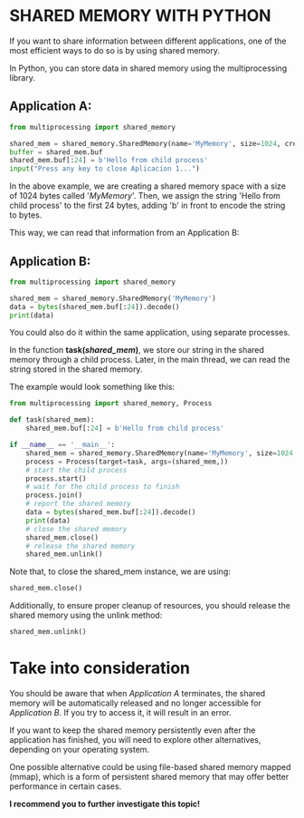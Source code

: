 # SHARED MEMORY WITH PYTHON

If you want to share information between different applications, one of the most efficient ways to do so is by using shared memory.

In Python, you can store data in shared memory using the multiprocessing library.

## Application A:

```python
from multiprocessing import shared_memory

shared_mem = shared_memory.SharedMemory(name='MyMemory', size=1024, create=True)
buffer = shared_mem.buf
shared_mem.buf[:24] = b'Hello from child process'
input("Press any key to close Aplicacion 1...")
```

In the above example, we are creating a shared memory space with a size of 1024 bytes called '*MyMemory*'.
Then, we assign the string 'Hello from child process' to the first 24 bytes, adding 'b' in front to encode the string to bytes.

This way, we can read that information from an Application B:

## Application B:

```python
from multiprocessing import shared_memory

shared_mem = shared_memory.SharedMemory('MyMemory')
data = bytes(shared_mem.buf[:24]).decode()
print(data)
```

You could also do it within the same application, using separate processes.

In the function **task(*shared_mem*)**, we store our string in the shared memory through a child process.
Later, in the main thread, we can read the string stored in the shared memory.

The example would look something like this:

```python
from multiprocessing import shared_memory, Process

def task(shared_mem):
    shared_mem.buf[:24] = b'Hello from child process'

if __name__ == '__main__':
    shared_mem = shared_memory.SharedMemory(name='MyMemory', size=1024, create=True)
    process = Process(target=task, args=(shared_mem,))
    # start the child process
    process.start()
    # wait for the child process to finish
    process.join()
    # report the shared memory
    data = bytes(shared_mem.buf[:24]).decode()
    print(data)
    # close the shared memory
    shared_mem.close()
    # release the shared memory
    shared_mem.unlink()
```

Note that, to close the shared_mem instance, we are using:

```python
shared_mem.close()
```

Additionally, to ensure proper cleanup of resources, you should release the shared memory using the unlink method:

```python
shared_mem.unlink()
```

# Take into consideration

You should be aware that when *Application A* terminates, the shared memory will be automatically released and no longer accessible for *Application B*. If you try to access it, it will result in an error.

If you want to keep the shared memory persistently even after the application has finished, you will need to explore other alternatives, depending on your operating system.

One possible alternative could be using file-based shared memory mapped (mmap), which is a form of persistent shared memory that may offer better performance in certain cases.

**I recommend you to further investigate this topic!**
